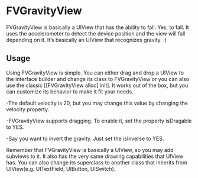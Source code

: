 FVGravityView
=============

FVGravityView is basically a UIView that has the ability to fall. Yes, to fall. It uses the accelerometer to detect the device position and the view will fall depending on it. It’s basically an UIView that recognizes gravity. :)

Usage
-----

Using FVGravityView is simple. You can either drag and drop a UIView to the interface builder and change its class to FVGravityView or you can also use the classic [[FVGravityView alloc] init]. It works out of the box, but you can customize its behavior to make it fit your needs.

-The default velocity is 20, but you may change this value by changing the velocity property.

-FVGravityView supports dragging. To enable it, set the property isDragable to YES.

-Say you want to invert the gravity. Just set the isInverse to YES.

Remember that FVGravityView is basically a UIView, so you may add subviews to it. It also has the very same drawing capabilities that UIView has. You can also change its superclass to another class that inherits from UIView(e.g. UITextField, UIButton, UISwitch).
